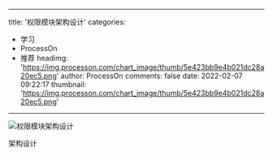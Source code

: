 
---
title: '权限模块架构设计'
categories: 
 - 学习
 - ProcessOn
 - 推荐
headimg: 'https://img.processon.com/chart_image/thumb/5e423bb9e4b021dc28a20ec5.png'
author: ProcessOn
comments: false
date: 2022-02-07 09:22:17
thumbnail: 'https://img.processon.com/chart_image/thumb/5e423bb9e4b021dc28a20ec5.png'
---

<div>   
<img class="thumb" alt="权限模块架构设计" src="https://img.processon.com/chart_image/thumb/5e423bb9e4b021dc28a20ec5.png" referrerpolicy="no-referrer">
<p>架构设计</p>  
</div>
            